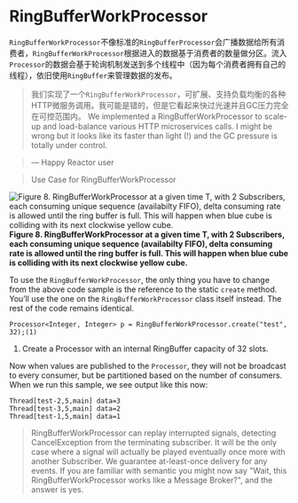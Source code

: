 # RingBufferWorkProcessor

`RingBufferWorkProcessor`不像标准的`RingBufferProcessor`会广播数据给所有消费者，`RingBufferWorkProcessor`根据进入的数据基于消费者的数量做分区。流入`Processor`的数据会基于轮询机制发送到多个线程中（因为每个消费者拥有自己的线程），依旧使用`RingBuffer`来管理数据的发布。

> 我们实现了一个`RingBufferWorkProcessor`，可扩展、支持负载均衡的各种HTTP微服务调用。我可能是错的，但是它看起来快过光速并且GC压力完全在可控范围内。
> We implemented a RingBufferWorkProcessor to scale-up and load-balance various HTTP microservices calls. I might be wrong but it looks like its faster than light (!) and the GC pressure is totally under control.

> — Happy Reactor user

> Use Case for RingBufferWorkProcessor

![Figure 8. RingBufferWorkProcessor at a given time T, with 2 Subscribers, each consuming unique sequence (availabilty FIFO), delta consuming rate is allowed until the ring buffer is full. This will happen when blue cube is colliding with its next clockwise yellow cube.](http://projectreactor.io/docs/reference/images/RBWP.png)
**Figure 8. RingBufferWorkProcessor at a given time T, with 2 Subscribers, each consuming unique sequence (availabilty FIFO), delta consuming rate is allowed until the ring buffer is full. This will happen when blue cube is colliding with its next clockwise yellow cube.**

To use the `RingBufferWorkProcessor`, the only thing you have to change from the above code sample is the reference to the static `create` method. You’ll use the one on the `RingBufferWorkProcessor` class itself instead. The rest of the code remains identical.

```
Processor<Integer, Integer> p = RingBufferWorkProcessor.create("test", 32);(1)
```
1. Create a Processor with an internal RingBuffer capacity of 32 slots.

Now when values are published to the `Processor`, they will not be broadcast to every consumer, but be partitioned based on the number of consumers. When we run this sample, we see output like this now:

```
Thread[test-2,5,main] data=3
Thread[test-3,5,main] data=2
Thread[test-1,5,main] data=1
```

> RingBufferWorkProcessor can replay interrupted signals, detecting CancelException from the terminating subscriber. It will be the only case where a signal will actually be played eventually once more with another Subscriber. We guarantee at-least-once delivery for any events. If you are familiar with semantic you might now say "Wait, this RingBufferWorkProcessor works like a Message Broker?", and the answer is yes.
